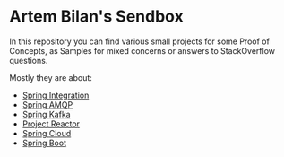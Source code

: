 # Artem Bilan's Sendbox

In this repository you can find various small projects for some Proof of Concepts, as Samples for mixed concerns or answers to StackOverflow questions.

Mostly they are about:

* [Spring Integration](https://projects.spring.io/spring-integration/)
* [Spring AMQP](https://projects.spring.io/spring-amqp/)
* [Spring Kafka](https://projects.spring.io/spring-kafka/)
* [Project Reactor](https://projectreactor.io/)
* [Spring Cloud](https://projects.spring.io/spring-cloud/)
* [Spring Boot](https://projects.spring.io/spring-boot/)
